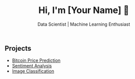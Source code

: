<header>
    <h1>Hi, I'm [Your Name] 👋</h1>
    <p>Data Scientist | Machine Learning Enthusiast</p>
</header>
<section>
    <h2>Projects</h2>
    <ul>
        <li><a href="https://github.com/your-username/project1">Bitcoin Price Prediction</a></li>
        <li><a href="https://github.com/your-username/project2">Sentiment Analysis</a></li>
        <li><a href="https://github.com/your-username/project3">Image Classification</a></li>
    </ul>
</section>

